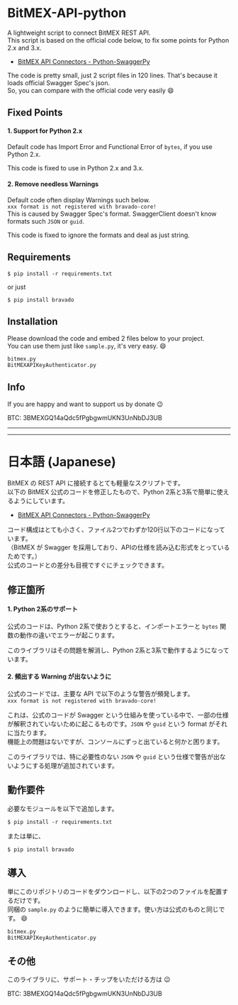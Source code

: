 BitMEX-API-python
=====================

A lightweight script to connect BitMEX REST API.  
This script is based on the official code below, to fix some points for Python 2.x and 3.x.

* [BitMEX API Connectors - Python-SwaggerPy](https://github.com/BitMEX/api-connectors/tree/master/official-http/python-swaggerpy)

The code is pretty small, just 2 script files in 120 lines. That's because it loads official Swagger Spec's json.  
So, you can compare with the official code very easily :smile:

## Fixed Points

#### 1. Support for Python 2.x
Default code has Import Error and Functional Error of `bytes`, if you use Python 2.x.  

This code is fixed to use in Python 2.x and 3.x.

#### 2. Remove needless Warnings
Default code often display Warnings such below.  
`xxx format is not registered with bravado-core!`  
This is caused by Swagger Spec's format. SwaggerClient doesn't know formats such `JSON` or `guid`.

This code is fixed to ignore the formats and deal as just string.  

## Requirements

```
$ pip install -r requirements.txt
```
or just

```
$ pip install bravado
```

## Installation
Please download the code and embed 2 files below to your project.  
You can use them just like `sample.py`, it's very easy. :smile:

```
bitmex.py
BitMEXAPIKeyAuthenticator.py
```

## Info
If you are happy and want to support us by donate :wink:  
  
BTC: 3BMEXGQ14aQdc5fPgbgwmUKN3UnNbDJ3UB  



***  
  
***  


日本語 (Japanese)
=====================

BitMEX の REST API に接続するとても軽量なスクリプトです。  
以下の BitMEX 公式のコードを修正したもので、Python 2系と3系で簡単に使えるようにしています。

* [BitMEX API Connectors - Python-SwaggerPy](https://github.com/BitMEX/api-connectors/tree/master/official-http/python-swaggerpy)

コード構成はとても小さく、ファイル2つでわずか120行以下のコードになっています。  
（BitMEX が Swagger を採用しており、APIの仕様を読み込む形式をとっているためです。）  
公式のコードとの差分も目視ですぐにチェックできます。


## 修正箇所

#### 1. Python 2系のサポート
公式のコードは、Python 2系で使おうとすると、インポートエラーと `bytes` 関数の動作の違いでエラーが起こります。

このライブラリはその問題を解消し、Python 2系と3系で動作するようになっています。

#### 2. 頻出する Warning が出ないように
公式のコードでは、主要な API で以下のような警告が頻発します。  
`xxx format is not registered with bravado-core!`  

これは、公式のコードが Swagger という仕組みを使っている中で、一部の仕様が解釈されていないために起こるものです。`JSON` や `guid` という format がそれに当たります。  
機能上の問題はないですが、コンソールにずっと出ていると何かと困ります。

このライブラリでは、特に必要性のない `JSON` や `guid` という仕様で警告が出ないようにする処理が追加されています。

## 動作要件
必要なモジュールを以下で追加します。

```
$ pip install -r requirements.txt
```
または単に、

```
$ pip install bravado
```

## 導入
単にこのリポジトリのコードをダウンロードし、以下の2つのファイルを配置するだけです。  
同梱の `sample.py` のように簡単に導入できます。使い方は公式のものと同じです。 :smile:

```
bitmex.py
BitMEXAPIKeyAuthenticator.py
```

## その他
このライブラリに、サポート・チップをいただける方は :wink:  
  
BTC: 3BMEXGQ14aQdc5fPgbgwmUKN3UnNbDJ3UB 
